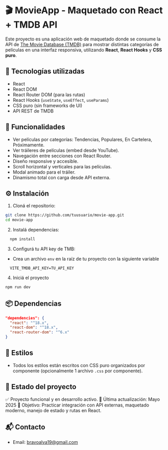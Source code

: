 # 🎬 MovieApp - Maquetado con React + TMDB API

Este proyecto es una aplicación web de maquetado donde se consume la API de [The Movie Database (TMDB)](https://www.themoviedb.org/) para mostrar distintas categorías de películas en una interfaz responsiva, utilizando **React**, **React Hooks** y **CSS puro**.

## 🚀 Tecnologías utilizadas

- React
- React DOM
- React Router DOM (para las rutas)
- React Hooks (`useState`, `useEffect`, `useParams`)
- CSS puro (sin frameworks de UI)
- API REST de TMDB

## 📸 Funcionalidades

- Ver películas por categorías: Tendencias, Populares, En Cartelera, Próximamente.
- Ver tráileres de películas (embed desde YouTube).
- Navegación entre secciones con React Router.
- Diseño responsive y accesible.
- Scroll horizontal y verticales para las películas.
- Modal animado para el tráiler.
- Dinamismo total con carga desde API externa.

## ⚙️ Instalación

1. Cloná el repositorio:

```bash
git clone https://github.com/tuusuario/movie-app.git
cd movie-app
```
2. Instalá dependencias:
```bash
  npm install
```
3. Configurá tu API key de TMB:

- Crea un archivo `env` en la raíz de tu proyecto con la siguiente variable
```env
  VITE_TMDB_API_KEY=TU_API_KEY
```
4. Iniciá el proyecto

```bash
npm run dev
```

## 📦 Dependencias

```json
"dependencies": {
  "react": "^18.x",
  "react-dom": "^18.x",
  "react-router-dom": "^6.x"
}
```

## 🎨 Estilos
- Todos los estilos están escritos con CSS puro organizados por componente (opcionalmente 1 archivo `.css` por componente).

## 📌 Estado del proyecto

✅ Proyecto funcional y en desarrollo activo.
📅 Última actualización: Mayo 2025
🎯 Objetivo: Practicar integración con API externas, maquetado moderno, manejo de estado y rutas en React.

## 📬 Contacto

- Email: bravoalva19@gmail.com